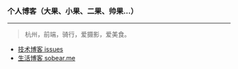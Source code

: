 
### 个人博客（大果、小果、二果、帅果...）

--------------------

> 杭州，前端，骑行，爱摄影，爱美食。

- [技术博客 issues](https://github.com/tomayday/MyBlog/issues?state=open)
- [生活博客 sobear.me](http://sobear.me)

    
